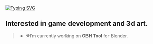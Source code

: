 <a href="https://git.io/typing-svg"><img src="https://readme-typing-svg.demolab.com?font=Fredoka+One&weight=300&size=30&pause=1000&color=F7F7F7&background=FFFFFF00&width=435&lines=Hey+%F0%9F%91%8B%2C+I'm+Gixo" alt="Typing SVG" /></a>
## Interested in game development and 3d art.

>- ⚒️I’m currently working on **GBH Tool** for Blender.

